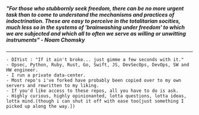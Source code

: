 ##### "For those who stubbornly seek freedom, there can be no more urgent task than to come to understand the mechanisms and practices of indoctrination. These are easy to perceive in the totalitarian socities, much less so in the systems of 'brainwashing under freedom' to which we are subjected and which all to often we serve as willing or unwitting instruments" - Noam Chomsky
---
```
- DIYist : "If it ain't broke... just gimme a few seconds with it."
- Opsec, Python, Ruby, Rust, Go, Swift, JS, DevSecOps, DevOps, SW and HW engineer.
- I run a private data-center.
- Most repo's i've forked have probably been copied over to my own servers and rewritten to my liking.
- If you'd like access to these repos, all you have to do is ask.
- Highly curious, highly opinionanted, lotta questions, lotta ideas, lotta mind.(though i can shut it off with ease too[just something I picked up along the way.])
